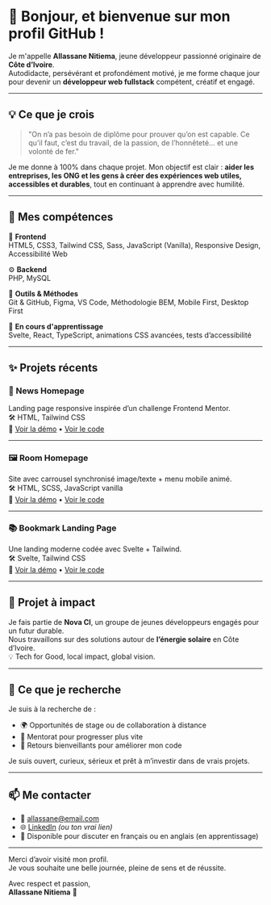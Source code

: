 # 👋 Bonjour, et bienvenue sur mon profil GitHub !

Je m'appelle **Allassane Nitiema**, jeune développeur passionné originaire de **Côte d’Ivoire**.  
Autodidacte, persévérant et profondément motivé, je me forme chaque jour pour devenir un **développeur web fullstack** compétent, créatif et engagé.

---

## 💡 Ce que je crois

> "On n’a pas besoin de diplôme pour prouver qu’on est capable. Ce qu’il faut, c’est du travail, de la passion, de l’honnêteté… et une volonté de fer."

Je me donne à 100% dans chaque projet. Mon objectif est clair : **aider les entreprises, les ONG et les gens à créer des expériences web utiles, accessibles et durables**, tout en continuant à apprendre avec humilité.

---

## 🔧 Mes compétences

🧱 **Frontend**  
HTML5, CSS3, Tailwind CSS, Sass, JavaScript (Vanilla), Responsive Design, Accessibilité Web

⚙️ **Backend**  
PHP, MySQL

🎨 **Outils & Méthodes**  
Git & GitHub, Figma, VS Code, Méthodologie BEM, Mobile First, Desktop First

🧠 **En cours d'apprentissage**  
Svelte, React, TypeScript, animations CSS avancées, tests d’accessibilité

---

## ✨ Projets récents

### 📘 News Homepage  
Landing page responsive inspirée d’un challenge Frontend Mentor.  
🛠️ HTML, Tailwind CSS  
🔗 [Voir la démo](https://news-homepage.netlify.app) • [Voir le code](https://github.com/AllassaneNitiema/news-homepage)

---

### 🖼️ Room Homepage  
Site avec carrousel synchronisé image/texte + menu mobile animé.  
🛠️ HTML, SCSS, JavaScript vanilla  
🔗 [Voir la démo](https://room-homepage.netlify.app) • [Voir le code](https://github.com/AllassaneNitiema/room-homepage)

---

### 📚 Bookmark Landing Page  
Une landing moderne codée avec Svelte + Tailwind.  
🛠️ Svelte, Tailwind CSS  
🔗 [Voir la démo](https://bookmark-landing.netlify.app) • [Voir le code](https://github.com/AllassaneNitiema/bookmark-landing-page)

---

## 🌱 Projet à impact

Je fais partie de **Nova CI**, un groupe de jeunes développeurs engagés pour un futur durable.  
Nous travaillons sur des solutions autour de **l’énergie solaire** en Côte d’Ivoire.  
💡 Tech for Good, local impact, global vision.

---

## 🤝 Ce que je recherche

Je suis à la recherche de :
- 🌍 Opportunités de stage ou de collaboration à distance
- 💼 Mentorat pour progresser plus vite
- 🧠 Retours bienveillants pour améliorer mon code

Je suis ouvert, curieux, sérieux et prêt à m’investir dans de vrais projets.

---

## 📫 Me contacter

- 📧 allassane@email.com  
- 🌐 [LinkedIn](https://www.linkedin.com/in/allassane) *(ou ton vrai lien)*  
- 💬 Disponible pour discuter en français ou en anglais (en apprentissage)

---

Merci d’avoir visité mon profil.  
Je vous souhaite une belle journée, pleine de sens et de réussite.

Avec respect et passion,  
**Allassane Nitiema** 🙏
